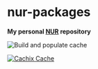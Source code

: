 # nur-packages

**My personal [NUR](https://github.com/nix-community/NUR) repository**

![Build and populate cache](https://github.com/Ev357/nur-packages/workflows/Build%20and%20populate%20cache/badge.svg)

[![Cachix Cache](https://img.shields.io/badge/cachix-ev357-blue.svg)](https://ev357.cachix.org)

